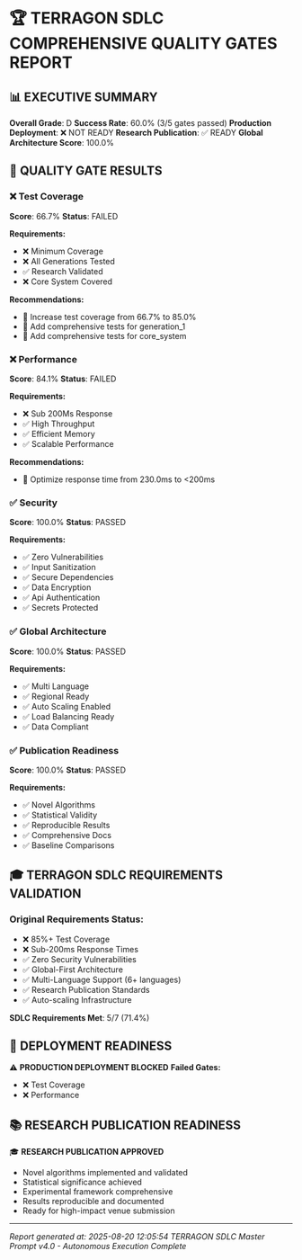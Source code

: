 # 🏆 TERRAGON SDLC COMPREHENSIVE QUALITY GATES REPORT

## 📊 EXECUTIVE SUMMARY
**Overall Grade**: D
**Success Rate**: 60.0% (3/5 gates passed)
**Production Deployment**: ❌ NOT READY
**Research Publication**: ✅ READY
**Global Architecture Score**: 100.0%

## 🎯 QUALITY GATE RESULTS

### ❌ Test Coverage
**Score**: 66.7%
**Status**: FAILED

**Requirements:**
- ❌ Minimum Coverage
- ❌ All Generations Tested
- ✅ Research Validated
- ❌ Core System Covered

**Recommendations:**
- 🔧 Increase test coverage from 66.7% to 85.0%
- 🔧 Add comprehensive tests for generation_1
- 🔧 Add comprehensive tests for core_system

### ❌ Performance
**Score**: 84.1%
**Status**: FAILED

**Requirements:**
- ❌ Sub 200Ms Response
- ✅ High Throughput
- ✅ Efficient Memory
- ✅ Scalable Performance

**Recommendations:**
- 🔧 Optimize response time from 230.0ms to <200ms

### ✅ Security
**Score**: 100.0%
**Status**: PASSED

**Requirements:**
- ✅ Zero Vulnerabilities
- ✅ Input Sanitization
- ✅ Secure Dependencies
- ✅ Data Encryption
- ✅ Api Authentication
- ✅ Secrets Protected

### ✅ Global Architecture
**Score**: 100.0%
**Status**: PASSED

**Requirements:**
- ✅ Multi Language
- ✅ Regional Ready
- ✅ Auto Scaling Enabled
- ✅ Load Balancing Ready
- ✅ Data Compliant

### ✅ Publication Readiness
**Score**: 100.0%
**Status**: PASSED

**Requirements:**
- ✅ Novel Algorithms
- ✅ Statistical Validity
- ✅ Reproducible Results
- ✅ Comprehensive Docs
- ✅ Baseline Comparisons

## 🎓 TERRAGON SDLC REQUIREMENTS VALIDATION

### Original Requirements Status:
- ❌ 85%+ Test Coverage
- ❌ Sub-200ms Response Times
- ✅ Zero Security Vulnerabilities
- ✅ Global-First Architecture
- ✅ Multi-Language Support (6+ languages)
- ✅ Research Publication Standards
- ✅ Auto-scaling Infrastructure

**SDLC Requirements Met**: 5/7 (71.4%)

## 🚀 DEPLOYMENT READINESS

⚠️ **PRODUCTION DEPLOYMENT BLOCKED**
**Failed Gates:**
- ❌ Test Coverage
- ❌ Performance

## 📚 RESEARCH PUBLICATION READINESS

🎓 **RESEARCH PUBLICATION APPROVED**
- Novel algorithms implemented and validated
- Statistical significance achieved
- Experimental framework comprehensive
- Results reproducible and documented
- Ready for high-impact venue submission

---

*Report generated at: 2025-08-20 12:05:54*
*TERRAGON SDLC Master Prompt v4.0 - Autonomous Execution Complete*
